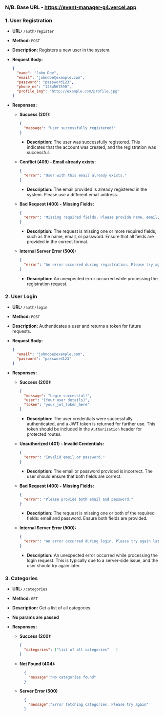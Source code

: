 ### N/B. **Base URL - https://event-manager-g4.vercel.app**

### 1. **User Registration**

- **URL:** `/auth/register`
- **Method:** `POST`
- **Description:** Registers a new user in the system.
- **Request Body:**
  ```json
  {
    "name": "John Doe",
    "email": "johndoe@example.com",
    "password": "password123",
    "phone_no": "1234567890",
    "profile_img": "http://example.com/profile.jpg"
  }
  ```

- **Responses:**

  - **Success (201):**
    ```json
    {
      "message": "User successfully registered!"
    }
    ```
    - **Description:** The user was successfully registered. This indicates that the account was created, and the registration was successful.

  - **Conflict (409) - Email already exists:**
    ```json
    {
      "error": "User with this email already exists."
    }
    ```
    - **Description:** The email provided is already registered in the system. Please use a different email address.

  - **Bad Request (400) - Missing Fields:**
    ```json
    {
      "error": "Missing required fields. Please provide name, email, password."
    }
    ```
    - **Description:** The request is missing one or more required fields, such as the name, email, or password. Ensure that all fields are provided in the correct format.

  - **Internal Server Error (500):**
    ```json
    {
      "error": "An error occurred during registration. Please try again later."
    }
    ```
    - **Description:** An unexpected error occurred while processing the registration request.
  
 


### 2. **User Login**

- **URL:** `/auth/login`
- **Method:** `POST`
- **Description:** Authenticates a user and returns a token for future requests.
- **Request Body:**
  ```json
  {
    "email": "johndoe@example.com",
    "password": "password123"
  }
  ```

- **Responses:**

  - **Success (200):**
    ```json
    {
      "message": "Login successful!",
      "user": "[Your user details]",
      "token": "your_jwt_token_here"
    }
    ```
    - **Description:** The user credentials were successfully authenticated, and a JWT token is returned for further use. This token should be included in the `Authorization` header for protected routes.

  - **Unauthorized (401) - Invalid Credentials:**
    ```json
    {
      "error": "Invalid email or password."
    }
    ```
    - **Description:** The email or password provided is incorrect. The user should ensure that both fields are correct.

  - **Bad Request (400) - Missing Fields:**
    ```json
    {
      "error": "Please provide both email and password."
    }
    ```
    - **Description:** The request is missing one or both of the required fields: email and password. Ensure both fields are provided.

  - **Internal Server Error (500):**
    ```json
    {
      "error": "An error occurred during login. Please try again later."
    }
    ```
    - **Description:** An unexpected error occurred while processing the login request. This is typically due to a server-side issue, and the user should try again later.

### 3. **Categories**

- **URL:** `/categories`
- **Method:** `GET`
- **Description:** Get a list of all categories.
- **No params are passed**
- **Responses:**

  - **Success (200):**
    ```json
    {
      "categories": ["list of all categories"	]
    }
    ```
  - **Not Found (404):**
    ```json
      {
        "message":"No categories found"
      }
    ```
  - **Server Error (500)**
    ```json
      {
        "message":"Error fetching categories. Please try again"
      }
    ```